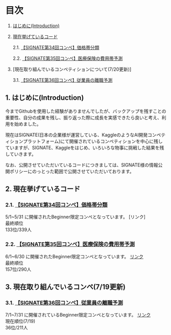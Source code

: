 # 目次
1. [はじめに(Introduction)](#anchor1)
2. [現在挙げているコード](#anchor2)
   
   2.1. [【SIGNATE第34回コンペ】価格帯分類](#anchor2.1.)
   
   2.2. [【SIGNATE第35回コンペ】医療保険の費用帯予測](#anchor2.2.)

3. [現在取り組んでいるコンペティションについて(7/20更新)]
   
   3.1. [【SIGNATE第36回コンペ】従業員の離職予測](#anchor3.1.)
   
<a id="anchor1"></a>
## 1. はじめに(Introduction)

今までGithubを使用した経験がありませんでしたが、バックアップを残すことの重要性、自分の成果を残し、振り返った際に成長を実感できたら良いと考え、利用を始めました。

現在はSIGNATE(日本の企業様が運営している、KaggleのようなAI開発コンペティションプラットフォーム)にて開催されているコンペティションを中心に残していますが、SIGNATE、Kaggleをはじめ、いろいろな物事に挑戦した結果を残していきます。

なお、公開させていただいているコードにつきましては、SIGNATE様の情報公開ポリシーにのっとった範囲で公開させていただいております。


<a id="anchor2"></a>
## 2. 現在挙げているコード
<a id="anchor2.1."></a>
### 2.1. [【SIGNATE第34回コンペ】価格帯分類](https://signate.jp/competitions/750)
5/1~5/31 に開催されたBeginner限定コンペとなっています。
[リンク]
<br>
最終順位
<br>
133位/339人


<a id="anchor2.2."></a>
### 2.2. [【SIGNATE第35回コンペ】医療保険の費用帯予測](https://signate.jp/competitions/751)
6/1~6/30 に開催されたBeginner限定コンペとなっています。
[リンク](https://signate.jp/competitions/751)
<br>
最終順位
<br>
157位/290人


<a id="anchor2.3."></a>
## 3. 現在取り組んでいるコンペ(7/19更新)
<a id="anchor3.1."></a>
### 3.1. [【SIGNATE第36回コンペ】従業員の離職予測](https://signate.jp/competitions/752)
7/1~7/31 に開催されているBeginner限定コンペとなっています。
[リンク](https://signate.jp/competitions/752)
<br>
現在順位(7/19)
<br>
36位/211人

